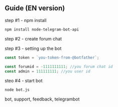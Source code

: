 ## Guide (EN version)

step #1 - npm install
```text
npm install node-telegram-bot-api
```
step #2 - create forum chat

step #3 - setting up the bot
```javascript
const token = `you-token-from-@botfather`;

const forumid = -1111111111; //you forum chat id
const admin = 111111111; //you user id
```

steo #4 - start bot
```text
node bot.js
```


bot, support, feedback, telegrambot
